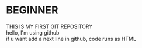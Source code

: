# BEGINNER
THIS IS MY FIRST GIT REPOSITORY
<br>
hello, I'm using github
<br> if u want add a next line in github, code runs as HTML
